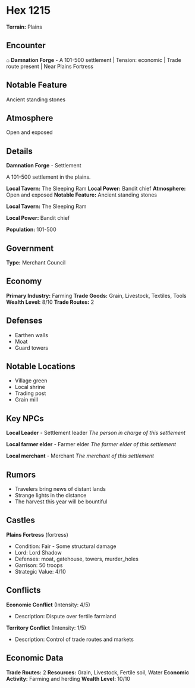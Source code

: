 # Hex 1215

**Terrain:** Plains

## Encounter
⌂ **Damnation Forge** - A 101-500 settlement | Tension: economic | Trade route present | Near Plains Fortress

## Notable Feature
Ancient standing stones

## Atmosphere
Open and exposed

## Details
**Damnation Forge** - Settlement

A 101-500 settlement in the plains.

**Local Tavern:** The Sleeping Ram
**Local Power:** Bandit chief
**Atmosphere:** Open and exposed
**Notable Feature:** Ancient standing stones

**Local Tavern:** The Sleeping Ram

**Local Power:** Bandit chief

**Population:** 101-500

## Government
**Type:** Merchant Council

## Economy
**Primary Industry:** Farming
**Trade Goods:** Grain, Livestock, Textiles, Tools
**Wealth Level:** 8/10
**Trade Routes:** 2

## Defenses
- Earthen walls
- Moat
- Guard towers

## Notable Locations
- Village green
- Local shrine
- Trading post
- Grain mill

## Key NPCs
**Local Leader** - Settlement leader
*The person in charge of this settlement*

**Local farmer elder** - Farmer elder
*The farmer elder of this settlement*

**Local merchant** - Merchant
*The merchant of this settlement*

## Rumors
- Travelers bring news of distant lands
- Strange lights in the distance
- The harvest this year will be bountiful

## Castles
**Plains Fortress** (fortress)
- Condition: Fair - Some structural damage
- Lord: Lord Shadow
- Defenses: moat, gatehouse, towers, murder_holes
- Garrison: 50 troops
- Strategic Value: 4/10

## Conflicts
**Economic Conflict** (Intensity: 4/5)
- Description: Dispute over fertile farmland

**Territory Conflict** (Intensity: 1/5)
- Description: Control of trade routes and markets

## Economic Data
**Trade Routes:** 2
**Resources:** Grain, Livestock, Fertile soil, Water
**Economic Activity:** Farming and herding
**Wealth Level:** 10/10
